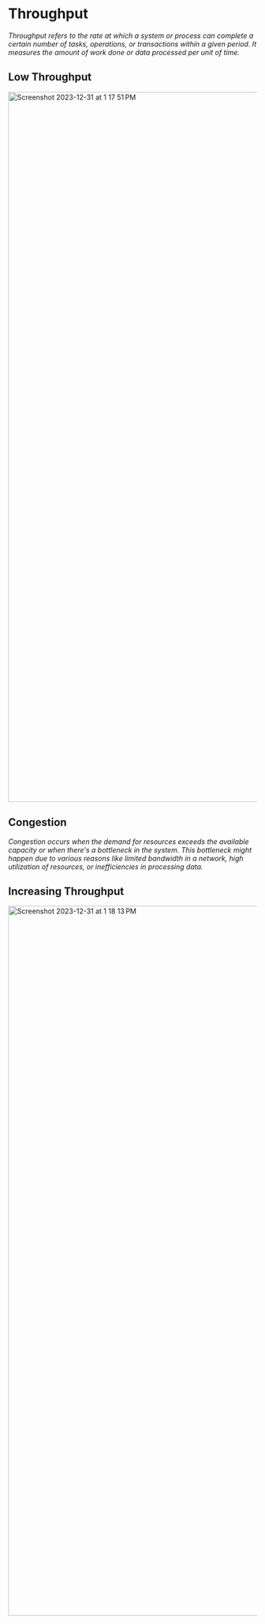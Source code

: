 # Throughput 

_Throughput refers to the rate at which a system or process can complete a certain number of tasks, operations, or transactions within a given period. It measures the amount of work done or data processed per unit of time._

## Low Throughput 

<img width="1440" alt="Screenshot 2023-12-31 at 1 17 51 PM" src="https://github.com/Tushar98644/UniDocX/assets/107763774/11114aa2-b538-48ff-893a-d7bce654c0e7">

## Congestion

_Congestion occurs when the demand for resources exceeds the available capacity or when there's a bottleneck in the system. This bottleneck might happen due to various reasons like limited bandwidth in a network, high utilization of resources, or inefficiencies in processing data._

## Increasing Throughput 

<img width="1440" alt="Screenshot 2023-12-31 at 1 18 13 PM" src="https://github.com/Tushar98644/UniDocX/assets/107763774/ccdf6358-07ac-4bfb-89c9-b0544c0e7326">

